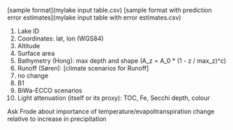
[sample format](mylake input table.csv)
[sample format with prediction error estimates](mylake input table with error estimates.csv)

1. Lake ID
2. Coordinates: lat, lon (WGS84)
3. Altitude
4. Surface area
5. Bathymetry (Hong): max depth and shape (A_z = A_0 * (1 - z / max_z)^c) 
6. Runoff (Søren): [climate scenarios for Runoff] 
  1. no change
  2. B1
  3. BiWa-ECCO scenarios   
7. Light attenuation (itself or its proxy): TOC, Fe, Secchi depth, colour

Ask Frode about importance of temperature/evapoltranspiration change relative to increase in precipitation